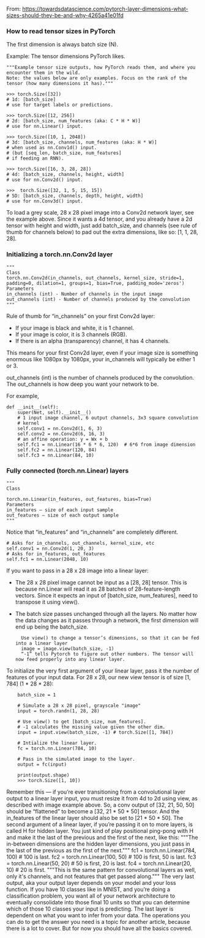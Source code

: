 From: https://towardsdatascience.com/pytorch-layer-dimensions-what-sizes-should-they-be-and-why-4265a41e01fd

### How to read tensor sizes in PyTorch

The first dimension is always batch size (N).

Example: The tensor dimensions PyTorch likes.

    """Example tensor size outputs, how PyTorch reads them, and where you encounter them in the wild. 
    Note: the values below are only examples. Focus on the rank of the tensor (how many dimensions it has)."""

    >>> torch.Size([32])
    # 1d: [batch_size] 
    # use for target labels or predictions.
    
    >>> torch.Size([12, 256])
    # 2d: [batch_size, num_features (aka: C * H * W)]
    # use for nn.Linear() input.
    
    >>> torch.Size([10, 1, 2048])
    # 3d: [batch_size, channels, num_features (aka: H * W)]
    # when used as nn.Conv1d() input.
    # (but [seq_len, batch_size, num_features]
    # if feeding an RNN).
    
    >>> torch.Size([16, 3, 28, 28])
    # 4d: [batch_size, channels, height, width]
    # use for nn.Conv2d() input.
    
    >>>  torch.Size([32, 1, 5, 15, 15])
    # 5D: [batch_size, channels, depth, height, width]
    # use for nn.Conv3d() input.

To load a grey scale, 28 x 28 pixel image into a Conv2d network layer, see the example above. 
Since it wants a 4d tensor, and you already have a 2d tensor with height and width, just add batch_size, and channels (see rule of thumb for channels below) to pad out the extra dimensions, like so: [1, 1, 28, 28].

### Initializing a torch.nn.Conv2d layer


    """
    Class 
    torch.nn.Conv2d(in_channels, out_channels, kernel_size, stride=1, padding=0, dilation=1, groups=1, bias=True, padding_mode='zeros')
    Parameters
    in_channels (int) - Number of channels in the input image
    out_channels (int) - Number of channels produced by the convolution
    """

Rule of thumb for “in_channels” on your first Conv2d layer:

- If your image is black and white, it is 1 channel.
- If your image is color, it is 3 channels (RGB).
- If there is an alpha (transparency) channel, it has 4 channels.

This means for your first Conv2d layer, even if your image size is something enormous like 1080px by 1080px, your in_channels will typically be either 1 or 3.

out_channels (int) is the number of channels produced by the convolution. The out_channels is how deep you want your network to be.

For example,

    def __init__(self):
        super(Net, self).__init__()
        # 1 input image channel, 6 output channels, 3x3 square convolution
        # kernel
        self.conv1 = nn.Conv2d(1, 6, 3)
        self.conv2 = nn.Conv2d(6, 16, 3)
        # an affine operation: y = Wx + b
        self.fc1 = nn.Linear(16 * 6 * 6, 120)  # 6*6 from image dimension
        self.fc2 = nn.Linear(120, 84)
        self.fc3 = nn.Linear(84, 10)

### Fully connected (torch.nn.Linear) layers


    """
    Class

    torch.nn.Linear(in_features, out_features, bias=True)
    Parameters
    in_features – size of each input sample
    out_features – size of each output sample
    """

Notice that “in_features” and “in_channels” are completely different.

    # Asks for in_channels, out_channels, kernel_size, etc
    self.conv1 = nn.Conv2d(1, 20, 3)
    # Asks for in_features, out_features
    self.fc1 = nn.Linear(2048, 10)

If you want to pass in a 28 x 28 image into a linear layer:

- The 28 x 28 pixel image cannot be input as a [28, 28] tensor. This is because nn.Linear will read it as 28 batches of 28-feature-length vectors. Since it expects an input of [batch_size, num_features], need to transpose it using view().
- The batch size passes unchanged through all the layers. No matter how the data changes as it passes through a network, the first dimension will end up being the batch_size.

        Use view() to change a tensor’s dimensions, so that it can be fed into a linear layer
        image = image.view(batch_size, -1)
        “-1” tells Pytorch to figure out other numbers. The tensor will now feed properly into any linear layer.

To initialize the very first argument of your linear layer, pass it the number of features of your input data. For 28 x 28, our new view tensor is of size [1, 784] (1 * 28 * 28):

        batch_size = 1

        # Simulate a 28 x 28 pixel, grayscale "image"
        input = torch.randn(1, 28, 28)

        # Use view() to get [batch_size, num_features].
        # -1 calculates the missing value given the other dim.
        input = input.view(batch_size, -1) # torch.Size([1, 784])

        # Intialize the linear layer.
        fc = torch.nn.Linear(784, 10)

        # Pass in the simulated image to the layer.
        output = fc(input)

        print(output.shape)
        >>> torch.Size([1, 10])

Remember this — if you’re ever transitioning from a convolutional layer output to a linear layer input, you must resize it from 4d to 2d using view, as described with image example above.
So, a conv output of [32, 21, 50, 50] should be “flattened” to become a [32, 21 * 50 * 50] tensor. And the in_features of the linear layer should also be set to [21 * 50 * 50].
The second argument of a linear layer, if you’re passing it on to more layers, is called H for hidden layer. You just kind of play positional ping-pong with H and make it the last of the previous and the first of the next, like this:
"""The in-between dimensions are the hidden layer dimensions, you just pass in the last of the previous as the first of the next."""
fc1 = torch.nn.Linear(784, 100) # 100 is last.
fc2 = torch.nn.Linear(100, 50) # 100 is first, 50 is last.
fc3 = torch.nn.Linear(50, 20) # 50 is first, 20 is last.
fc4 = torch.nn.Linear(20, 10) # 20 is first. 
"""This is the same pattern for convolutional layers as well, only it's channels, and not features that get passed along."""
The very last output, aka your output layer depends on your model and your loss function. If you have 10 classes like in MNIST, and you’re doing a classification problem, you want all of your network architecture to eventually consolidate into those final 10 units so that you can determine which of those 10 classes your input is predicting.
The last layer is dependent on what you want to infer from your data. The operations you can do to get the answer you need is a topic for another article, because there is a lot to cover. But for now you should have all the basics covered.
